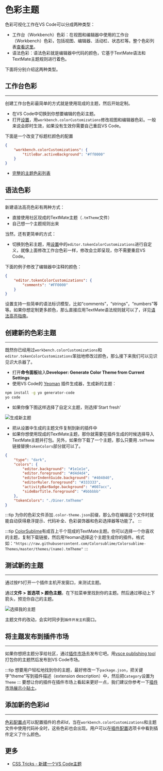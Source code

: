 # 色彩主题

色彩可视化工作在VS Code可以分成两种类型：
- 工作台（Workbench）色彩：在视图和编辑器中使用的工作台（Workbench）色彩，包括视图、编辑器、活动栏、状态栏等。整个色彩列表[查看这里](/references/theme-color)。
- 语法色彩：语法色彩就是编辑器中代码的颜色，它基于TextMate语法和TextMate主题规则进行着色。

下面将分别介绍这两种类型。

## 工作台色彩
---

创建工作台色彩最简单的方式就是使用现成的主题，然后开始定制。

- 在VS Code中切换到你想要编辑的色彩主题。
- 打开[设置](https://code.visualstudio.com/docs/getstarted/settings)，用`workbench.colorCustomizations`修改视图和编辑器色彩。一般来说会即时生效，如果没有生效你需要自己重启VS Code。

下面是一个改变了标题栏颜色的配置
```json
{
	"workbench.colorCustomizations": {
		"titleBar.activeBackground": "#ff0000"
	}
}
```

- [完整的主题色彩列表](/references/theme-color)

## 语法色彩
---

新建语法高亮色彩有两种方式：
- 直接使用社区现成的TextMate主题（`.tmTheme`文件）
- 自己想一个主题规则出来

当然，还有更简单的方式：

- 切换到色彩主题，用[设置](https://code.visualstudio.com/docs/getstarted/settings)中的`editor.tokenColorCustomizations`进行自定义，就像上面修改工作台色彩一样，修改会立即呈现，你不需要重启VS Code。

下面的例子修改了编辑器中注释的颜色：

```json
{
	"editor.tokenColorCustomizations": {
		"comments": "#FF0000"
	}
}
```

设置支持一些简单的语法标识模型，比如“comments”，“strings”，“numbers”等等。如果你想定制更多颜色，那么直接应用TextMate语法规则就可以了，详见[语法高亮指南](/language-extensions/syntax-highlight-guide)。


## 创建新的色彩主题
---

既然你已经用过`workbench.colorCustomizations`和`editor.tokenColorCustomizations`笨拙地修改过颜色，那么接下来我们可以见识见识大杀器了。

- 打开**命令面板**输入**Developer: Generate Color Theme from Current Settings**
- 使用VS Code的 [Yeoman](http://yeoman.io/) 插件生成器，生成新的主题：
```bash
npm install -g yo generator-code
yo code
```
- 如果你像下图这样选择了自定义主题，则选择'Start fresh'

![生成新主题](https://media.githubusercontent.com/media/Microsoft/vscode-docs/master/api/extension-guides/images/color-theme/yocode-colortheme.png)

- 把从设置中生成的主题文件复制到新的插件中
- 如果你想使用现成的TextMate主题，那你就需要在插件生成的时候选择导入TextMate主题并打包。另外，如果你下载了一个主题，那么只要用`.tmTheme`链接替换`tokenColors`部分就可以了。

```json
{
    "type": "dark",
    "colors": {
        "editor.background": "#1e1e1e",
        "editor.foreground": "#d4d4d4",
        "editorIndentGuide.background": "#404040",
        "editorRuler.foreground": "#333333",
        "activityBarBadge.background": "#007acc",
        "sideBarTitle.foreground": "#bbbbbb"
    },
    "tokenColors": "./Diner.tmTheme"
}
```
<!-- ?>  -->
:::tip
为你的色彩文件添加`.color-theme.json`前缀，那么你在编辑这个文件时就能自动获得悬浮提示、代码补全、色彩装饰器和色彩选择器等功能了。
:::

:::tip
[ColorSublime](https://colorsublime.github.io/)有成百上千个现成的TextMate主题。你可以选择一个你喜欢的主题，复制下载链接，然后用Yeoman选择这个主题生成你的插件。格式如：`"https://raw.githubusercontent.com/Colorsublime/Colorsublime-Themes/master/themes/(name).tmTheme"`
:::

## 测试新的主题
---

通过按<kbd>F5</kbd>打开一个插件主机开发窗口，来测试主题。

通过**文件 > 首选项 > 颜色主题**，在下拉菜单里找到你的主题。然后通过移动<kbd>上下箭头</kbd>，预览你自己的主题。

![选择我的主题](https://media.githubusercontent.com/media/Microsoft/vscode-docs/master/api/extension-guides/images/color-theme/mytheme.png)

主题文件的改动，会实时同步到`插件开发主机`窗口。

## 将主题发布到插件市场
---

如果你想把主题分享给社区，通过[插件市场](https://code.visualstudio.com/docs/editor/extension-gallery)去发布它吧。用[vsce publishing tool](/working-with-extensions/publish-extension)打包你的主题然后发布到VS Code市场。

<!-- ?> 小贴士： -->
:::tip
想要用户轻松地找到你的主题，最好修改一下`package.json`，把关键字"theme"写到插件描述（extension description）中，然后把`Category`设置为`Theme`
:::
要想让你的插件在插件市场上看起来更好一点，我们建议你参考一下[插件市场展示小贴士](/references/extension-manifest#插件市场展示小贴士)。

## 添加新的色彩id
---

[色彩配置点](/references/contribution-points#contributescolors)可以配置插件的*色彩id*，当在`workbench.colorCustomizations`和主题文件中使用代码补全时，这些色彩也会出现。用户可以在[插件配置](https://code.visualstudio.com/docs/editor/extension-gallery#_extension-details)选项卡中看到插件定义了什么颜色。

## 更多

- [CSS Tricks - 新建一个VS Code主题](https://css-tricks.com/creating-a-vs-code-theme/)